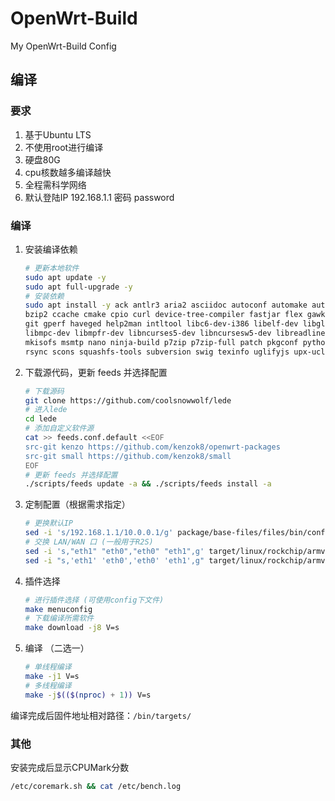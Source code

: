 # OpenWrt-Build

My OpenWrt-Build Config

## 编译

###  要求

1. 基于Ubuntu  LTS
2. 不使用root进行编译
3. 硬盘80G
4. cpu核数越多编译越快
5. 全程需科学网络
6. 默认登陆IP 192.168.1.1 密码 password

### 编译

1. 安装编译依赖

   ```bash
   # 更新本地软件
   sudo apt update -y
   sudo apt full-upgrade -y
   # 安装依赖
   sudo apt install -y ack antlr3 aria2 asciidoc autoconf automake autopoint binutils bison build-essential \
   bzip2 ccache cmake cpio curl device-tree-compiler fastjar flex gawk gettext gcc-multilib g++-multilib \
   git gperf haveged help2man intltool libc6-dev-i386 libelf-dev libglib2.0-dev libgmp3-dev libltdl-dev \
   libmpc-dev libmpfr-dev libncurses5-dev libncursesw5-dev libreadline-dev libssl-dev libtool lrzsz \
   mkisofs msmtp nano ninja-build p7zip p7zip-full patch pkgconf python2.7 python3 python3-pip libpython3-dev qemu-utils \
   rsync scons squashfs-tools subversion swig texinfo uglifyjs upx-ucl unzip vim wget xmlto xxd zlib1g-dev
   ```

2. 下载源代码，更新 feeds 并选择配置

   ```bash
   # 下载源码
   git clone https://github.com/coolsnowwolf/lede
   # 进入lede
   cd lede
   # 添加自定义软件源
   cat >> feeds.conf.default <<EOF
   src-git kenzo https://github.com/kenzok8/openwrt-packages
   src-git small https://github.com/kenzok8/small
   EOF
   # 更新 feeds 并选择配置
   ./scripts/feeds update -a && ./scripts/feeds install -a
   ```

3. 定制配置（根据需求指定）

   ```bash
   # 更换默认IP
   sed -i 's/192.168.1.1/10.0.0.1/g' package/base-files/files/bin/config_generate
   # 交换 LAN/WAN 口 (一般用于R2S)
   sed -i 's,"eth1" "eth0","eth0" "eth1",g' target/linux/rockchip/armv8/base-files/etc/board.d/02_network
   sed -i "s,'eth1' 'eth0','eth0' 'eth1',g" target/linux/rockchip/armv8/base-files/etc/board.d/02_network
   ```

4. 插件选择

   ```bash
   # 进行插件选择 (可使用config下文件)
   make menuconfig
   # 下载编译所需软件
   make download -j8 V=s
   ```

5. 编译 （二选一）

   ```bash
   # 单线程编译
   make -j1 V=s
   # 多线程编译
   make -j$(($(nproc) + 1)) V=s
   ```

编译完成后固件地址相对路径：`/bin/targets/`

### 其他

安装完成后显示CPUMark分数

```bash
/etc/coremark.sh && cat /etc/bench.log
```



